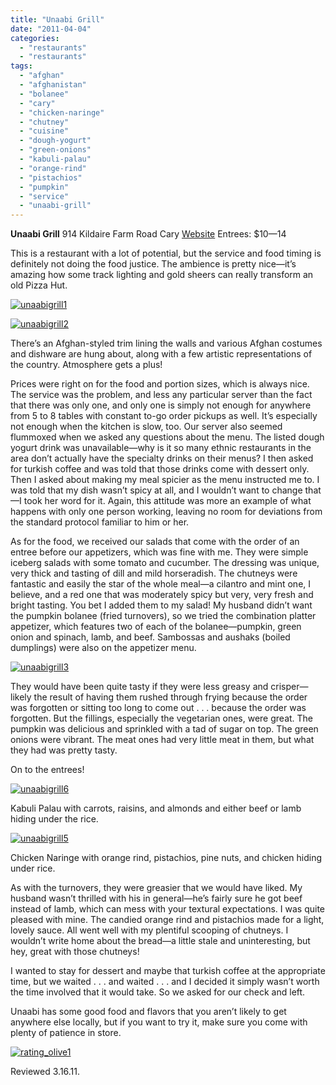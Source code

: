 ```yaml
---
title: "Unaabi Grill"
date: "2011-04-04"
categories: 
  - "restaurants"
  - "restaurants"
tags: 
  - "afghan"
  - "afghanistan"
  - "bolanee"
  - "cary"
  - "chicken-naringe"
  - "chutney"
  - "cuisine"
  - "dough-yogurt"
  - "green-onions"
  - "kabuli-palau"
  - "orange-rind"
  - "pistachios"
  - "pumpkin"
  - "service"
  - "unaabi-grill"
---
```


**Unaabi Grill** 914 Kildaire Farm Road Cary [Website](http://www.unaabi.com/) Entrees: $10—14

This is a restaurant with a lot of potential, but the service and food timing is definitely not doing the food justice. The ambience is pretty nice—it’s amazing how some track lighting and gold sheers can really transform an old Pizza Hut.

[![](http://s3.amazonaws.com/thegourmez-wpmedia/2011/04/unaabigrill1.jpg "unaabigrill1")](http://s3.amazonaws.com/thegourmez-wpmedia/2011/04/unaabigrill1.jpg)

[![](http://s3.amazonaws.com/thegourmez-wpmedia/2011/04/unaabigrill2.jpg "unaabigrill2")](http://s3.amazonaws.com/thegourmez-wpmedia/2011/04/unaabigrill2.jpg)

There’s an Afghan-styled trim lining the walls and various Afghan costumes and dishware are hung about, along with a few artistic representations of the country. Atmosphere gets a plus!

Prices were right on for the food and portion sizes, which is always nice. The service was the problem, and less any particular server than the fact that there was only one, and only one is simply not enough for anywhere from 5 to 8 tables with constant to-go order pickups as well. It’s especially not enough when the kitchen is slow, too. Our server also seemed flummoxed when we asked any questions about the menu. The listed dough yogurt drink was unavailable—why is it so many ethnic restaurants in the area don’t actually have the specialty drinks on their menus? I then asked for turkish coffee and was told that those drinks come with dessert only. Then I asked about making my meal spicier as the menu instructed me to. I was told that my dish wasn’t spicy at all, and I wouldn’t want to change that—I took her word for it. Again, this attitude was more an example of what happens with only one person working, leaving no room for deviations from the standard protocol familiar to him or her.

As for the food, we received our salads that come with the order of an entree before our appetizers, which was fine with me. They were simple iceberg salads with some tomato and cucumber. The dressing was unique, very thick and tasting of dill and mild horseradish. The chutneys were fantastic and easily the star of the whole meal—a cilantro and mint one, I believe, and a red one that was moderately spicy but very, very fresh and bright tasting. You bet I added them to my salad! My husband didn’t want the pumpkin bolanee (fried turnovers), so we tried the combination platter appetizer, which features two of each of the bolanee—pumpkin, green onion and spinach, lamb, and beef. Sambossas and aushaks (boiled dumplings) were also on the appetizer menu.

[![](http://s3.amazonaws.com/thegourmez-wpmedia/2011/04/unaabigrill3.jpg "unaabigrill3")](http://s3.amazonaws.com/thegourmez-wpmedia/2011/04/unaabigrill3.jpg)

They would have been quite tasty if they were less greasy and crisper—likely the result of having them rushed through frying because the order was forgotten or sitting too long to come out . . . because the order was forgotten. But the fillings, especially the vegetarian ones, were great. The pumpkin was delicious and sprinkled with a tad of sugar on top. The green onions were vibrant. The meat ones had very little meat in them, but what they had was pretty tasty.

On to the entrees!

[![](http://s3.amazonaws.com/thegourmez-wpmedia/2011/04/unaabigrill6.jpg "unaabigrill6")](http://s3.amazonaws.com/thegourmez-wpmedia/2011/04/unaabigrill6.jpg)

Kabuli Palau with carrots, raisins, and almonds and either beef or lamb hiding under the rice.

[![](http://s3.amazonaws.com/thegourmez-wpmedia/2011/04/unaabigrill5.jpg "unaabigrill5")](http://s3.amazonaws.com/thegourmez-wpmedia/2011/04/unaabigrill5.jpg)

Chicken Naringe with orange rind, pistachios, pine nuts, and chicken hiding under rice.

As with the turnovers, they were greasier that we would have liked. My husband wasn’t thrilled with his in general—he’s fairly sure he got beef instead of lamb, which can mess with your textural expectations. I was quite pleased with mine. The candied orange rind and pistachios made for a light, lovely sauce. All went well with my plentiful scooping of chutneys. I wouldn’t write home about the bread—a little stale and uninteresting, but hey, great with those chutneys!

I wanted to stay for dessert and maybe that turkish coffee at the appropriate time, but we waited . . . and waited . . . and I decided it simply wasn’t worth the time involved that it would take. So we asked for our check and left.

Unaabi has some good food and flavors that you aren’t likely to get anywhere else locally, but if you want to try it, make sure you come with plenty of patience in store.

[![](http://s3.amazonaws.com/thegourmez-wpmedia/2009/04/rating_olive1.gif "rating_olive1")](http://s3.amazonaws.com/thegourmez-wpmedia/2009/04/rating_olive1.gif)

Reviewed 3.16.11.
